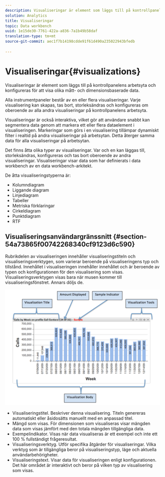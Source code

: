 ```yaml
---
description: Visualiseringar är element som läggs till på kontrollpanelens arbetsyta och konfigureras för att visa olika mått- och dimensionsbaserade data.
solution: Analytics
title: Visualiseringar
topic: Data workbench
uuid: 1e15de30-7761-422a-a836-7a1b49b58daf
translation-type: tm+mt
source-git-commit: aec1f7b14198cdde91f61d490a235022943bfedb

---
```



# Visualiseringar{#visualizations}

Visualiseringar är element som läggs till på kontrollpanelens arbetsyta och konfigureras för att visa olika mått- och dimensionsbaserade data.

Alla instrumentpaneler består av en eller flera visualiseringar. Varje visualisering kan skapas, tas bort, storleksändras och konfigureras om oberoende av alla andra visualiseringar på kontrollpanelens arbetsyta.

Visualiseringar är också interaktiva, vilket gör att användare snabbt kan segmentera data genom att markera ett eller flera dataelement i visualiseringen. Markeringar som görs i en visualisering tillämpar dynamiskt filter i realtid på andra visualiseringar på arbetsytan. Detta återger samma data för alla visualiseringar på arbetsytan.

Det finns åtta olika typer av visualiseringar. Var och en kan läggas till, storleksändras, konfigureras och tas bort oberoende av andra visualiseringar. Visualiseringar visar data som har definierats i data workbench av en data workbench-arkitekt.

De åtta visualiseringstyperna är:

* Kolumndiagram
* Liggande diagram
* Linjediagram
* Tabeller
* Metriska förklaringar
* Cirkeldiagram
* Punktdiagram
* RTF

## Visualiseringsanvändargränssnitt {#section-54a73865f00742268340cf9123d6c590}

Rubrikdelen av visualiseringen innehåller visualiseringstiteln och visualiseringsverktygen, som varierar beroende på visualiseringens typ och tillstånd. Innehållet i visualiseringen innehåller innehållet och är beroende av typen och konfigurationen för den visualisering som visas. Visualiseringsverktygen visas bara när musen kommer till visualiseringsfönstret. Annars döljs de.

![](assets/visualization.png)

* Visualiseringstitel. Beskriver denna visualisering. Titeln genereras automatiskt eller åsidosätts manuellt med en anpassad titel.
* Mängd som visas. För dimensionen som visualiseras visar mängden data som visas jämfört med den totala mängden tillgängliga data.
* Exempelindikator. Visas när data visualiseras är ett exempel och inte ett 100 % fullständigt frågeresultat.
* Visualiseringsverktyg. Utför specifika åtgärder för visualiseringar. Vilka verktyg som är tillgängliga beror på visualiseringstyp, läge och aktuella användarbehörigheter.
* Visualiseringstext. Visar data för visualiseringen enligt konfigurationen. Det här området är interaktivt och beror på vilken typ av visualisering som visas.

